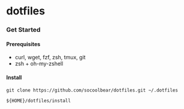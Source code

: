 # dotfiles

### Get Started
#### Prerequisites
- curl, wget, fzf, zsh, tmux, git
- zsh + oh-my-zshell
  
#### Install
```shell
git clone https://github.com/socoolbear/dotfiles.git ~/.dotfiles

${HOME}/dotfiles/install